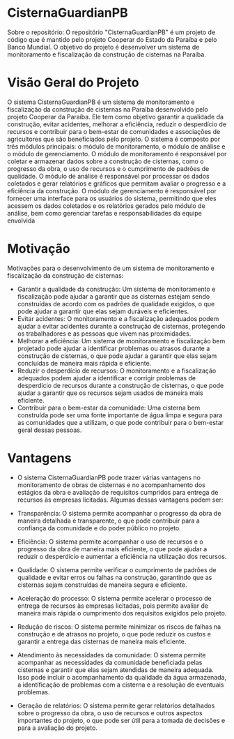 # CisternaGuardianPB
Sobre o repositório: O repositório "CisternaGuardianPB" é um projeto de código que é mantido pelo projeto Cooperar do Estado da Paraíba e pelo Banco Mundial. O objetivo do projeto é desenvolver um sistema de monitoramento e fiscalização da construção de cisternas na Paraíba.

# Visão Geral do Projeto
O sistema CisternaGuardianPB é um sistema de monitoramento e fiscalização da construção de cisternas na Paraíba  desenvolvido pelo projeto Cooperar da Paraíba. Ele tem como objetivo garantir a qualidade da construção, evitar acidentes, melhorar a eficiência, reduzir o desperdício de recursos e contribuir para o bem-estar de comunidades e associações de agricultores que são beneficiados pelo projeto. O sistema é composto por três módulos principais: o módulo de monitoramento, o módulo de análise e o módulo de gerenciamento. O módulo de monitoramento é responsável por coletar e armazenar dados sobre a construção de cisternas, como o progresso da obra, o uso de recursos e o cumprimento de padrões de qualidade. O módulo de análise é responsável por processar os dados coletados e gerar relatórios e gráficos que permitam avaliar o progresso e a eficiência da construção. O módulo de gerenciamento é responsável por fornecer uma interface para os usuários do sistema, permitindo que eles acessem os dados coletados e os relatórios gerados pelo módulo de análise, bem como gerenciar tarefas e responsabilidades da equipe envolvida
# Motivação

Motivações para o desenvolvimento de um sistema de monitoramento e fiscalização da construção de cisternas:

- Garantir a qualidade da construção: Um sistema de monitoramento e fiscalização pode ajudar a garantir que as cisternas estejam sendo construídas de acordo com os padrões de qualidade exigidos, o que pode ajudar a garantir que elas sejam duráveis e eficientes.
- Evitar acidentes: O monitoramento e a fiscalização adequados podem ajudar a evitar acidentes durante a construção de cisternas, protegendo os trabalhadores e as pessoas que vivem nas proximidades.
- Melhorar a eficiência: Um sistema de monitoramento e fiscalização bem projetado pode ajudar a identificar problemas ou atrasos durante a construção de cisternas, o que pode ajudar a garantir que elas sejam concluídas de maneira mais rápida e eficiente.
- Reduzir o desperdício de recursos: O monitoramento e a fiscalização adequados podem ajudar a identificar e corrigir problemas de desperdício de recursos durante a construção de cisternas, o que pode ajudar a garantir que os recursos sejam usados de maneira mais eficiente.
- Contribuir para o bem-estar da comunidade: Uma cisterna bem construída pode ser uma fonte importante de água limpa e segura para as comunidades que a utilizam, o que pode contribuir para o bem-estar geral dessas pessoas.

# Vantagens 

- O sistema CisternaGuardianPB pode trazer várias vantagens no monitoramento de obras de cisternas e no acompanhamento dos estágios da obra e avaliação de requisitos cumpridos para entrega de recursos às empresas licitadas. Algumas dessas vantagens podem ser:

- Transparência: O sistema permite acompanhar o progresso da obra de maneira detalhada e transparente, o que pode contribuir para a confiança da comunidade e do poder público no projeto.

- Eficiência: O sistema permite acompanhar o uso de recursos e o progresso da obra de maneira mais eficiente, o que pode ajudar a reduzir o desperdício e aumentar a eficiência na utilização dos recursos.

- Qualidade: O sistema permite verificar o cumprimento de padrões de qualidade e evitar erros ou falhas na construção, garantindo que as cisternas sejam construídas de maneira segura e eficiente.

- Aceleração do processo: O sistema permite acelerar o processo de entrega de recursos às empresas licitadas, pois permite avaliar de maneira mais rápida o cumprimento dos requisitos exigidos pelo projeto.

- Redução de riscos: O sistema permite minimizar os riscos de falhas na construção e de atrasos no projeto, o que pode reduzir os custos e garantir a entrega das cisternas de maneira mais eficiente.

- Atendimento às necessidades da comunidade: O sistema permite acompanhar as necessidades da comunidade beneficiada pelas cisternas e garantir que elas sejam atendidas de maneira adequada. Isso pode incluir o acompanhamento da qualidade da água armazenada, a identificação de problemas com a cisterna e a resolução de eventuais problemas.

- Geração de relatórios: O sistema permite gerar relatórios detalhados sobre o progresso da obra, o uso de recursos e outros aspectos importantes do projeto, o que pode ser útil para a tomada de decisões e para a avaliação do projeto.
